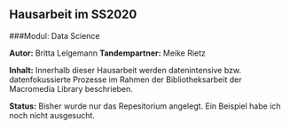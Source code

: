 ## Hausarbeit im SS2020
###Modul: Data Science

**Autor:** Britta Lelgemann
**Tandempartner:** Meike Rietz

**Inhalt:** Innerhalb dieser Hausarbeit werden datenintensive bzw. datenfokussierte Prozesse im Rahmen der Bibliotheksarbeit der Macromedia Library
beschrieben. 

**Status:** Bisher wurde nur das Repesitorium angelegt. Ein Beispiel habe ich noch nicht ausgesucht.
